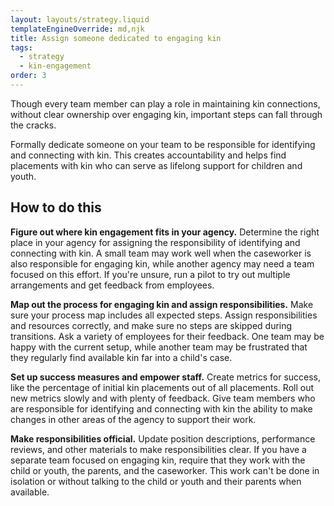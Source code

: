 ```yaml
---
layout: layouts/strategy.liquid
templateEngineOverride: md,njk
title: Assign someone dedicated to engaging kin
tags:
  - strategy
  - kin-engagement
order: 3
---
```

Though every team member can play a role in maintaining kin connections, without clear ownership over engaging kin, important steps can fall through the cracks. 

Formally dedicate someone on your team to be responsible for identifying and connecting with kin. This creates accountability and helps find placements with kin who can serve as lifelong support for children and youth.

## How to do this

**Figure out where kin engagement fits in your agency.** Determine the right place in your agency for assigning the responsibility of identifying and connecting with kin. A small team may work well when the caseworker is also responsible for engaging kin, while another agency may need a team focused on this effort. If you're unsure, run a pilot to try out multiple arrangements and get feedback from employees.

**Map out the process for engaging kin and assign responsibilities.** Make sure your process map includes all expected steps. Assign responsibilities and resources correctly, and make sure no steps are skipped during transitions. Ask a variety of employees for their feedback. One team may be happy with the current setup, while another team may be frustrated that they regularly find available kin far into a child's case.

**Set up success measures and empower staff.** Create metrics for success, like the percentage of initial kin placements out of all placements. Roll out new metrics slowly and with plenty of feedback. Give team members who are responsible for identifying and connecting with kin the ability to make changes in other areas of the agency to support their work.

**Make responsibilities official.** Update position descriptions, performance reviews, and other materials to make responsibilities clear. If you have a separate team focused on engaging kin, require that they work with the child or youth, the parents, and the caseworker. This work can't be done in isolation or without talking to the child or youth and their parents when available.
